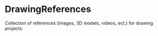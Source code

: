# DrawingReferences
Collection of references (images, 3D models, videos, ect.) for drawing projects.
